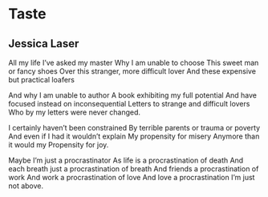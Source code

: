 # Taste
## Jessica Laser
All my life I’ve asked my master
Why I am unable to choose
This sweet man or fancy shoes
Over this stranger, more difficult lover
And these expensive but practical loafers

And why I am unable to author
A book exhibiting my full potential
And have focused instead on inconsequential
Letters to strange and difficult lovers
Who by my letters were never changed.

I certainly haven’t been constrained
By terrible parents or trauma or poverty
And even if I had it wouldn’t explain
My propensity for misery
Anymore than it would my
Propensity for joy.

Maybe I’m just a procrastinator
As life is a procrastination of death
And each breath just a procrastination of breath
And friends a procrastination of work
And work a procrastination of love
And love a procrastination I’m just not above.